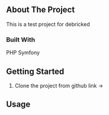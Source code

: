 <!-- ABOUT THE PROJECT -->

## About The Project

This is a test project for debricked

### Built With

PHP Symfony

<!-- GETTING STARTED -->

## Getting Started

1. Clone the project from github link ->
<!-- USAGE EXAMPLES -->

## Usage
